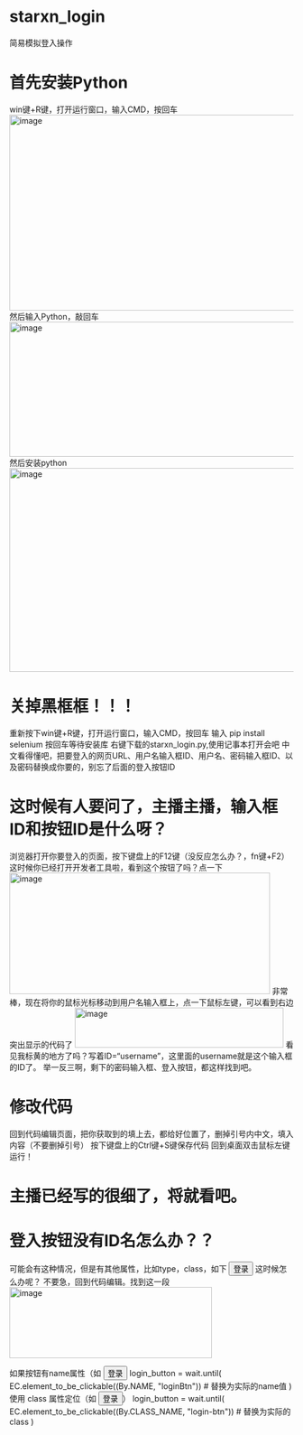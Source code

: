 # starxn_login
简易模拟登入操作
# 首先安装Python
win键+R键，打开运行窗口，输入CMD，按回车
<img width="663" height="347" alt="image" src="https://github.com/user-attachments/assets/92825e5f-cfb6-4f2a-982b-6591f7bf6375" />
然后输入Python，敲回车
<img width="597" height="239" alt="image" src="https://github.com/user-attachments/assets/f3910cf7-4209-49ef-b06b-517e578aac57" />
然后安装python
<img width="706" height="361" alt="image" src="https://github.com/user-attachments/assets/ffea4173-e437-4f5f-8937-1ca9759d4e8a" />
# 关掉黑框框！！！
重新按下win键+R键，打开运行窗口，输入CMD，按回车
输入  pip install selenium  按回车等待安装库
右键下载的starxn_login.py,使用记事本打开会吧
中文看得懂吧，把要登入的网页URL、用户名输入框ID、用户名、密码输入框ID、以及密码替换成你要的，别忘了后面的登入按钮ID
# 这时候有人要问了，主播主播，输入框ID和按钮ID是什么呀？
浏览器打开你要登入的页面，按下键盘上的F12键（没反应怎么办？，fn键+F2）
这时候你已经打开开发者工具啦，看到这个按钮了吗？点一下
<img width="462" height="215" alt="image" src="https://github.com/user-attachments/assets/d8347fb6-766f-4c2d-823f-c815e1c1aea3" />
非常棒，现在将你的鼠标光标移动到用户名输入框上，点一下鼠标左键，可以看到右边突出显示的代码了
<img width="370" height="71" alt="image" src="https://github.com/user-attachments/assets/62dd8964-56ab-4900-8c8f-3f963d3bac9b" />
看见我标黄的地方了吗？写着ID=“username”，这里面的username就是这个输入框的ID了。
举一反三啊，剩下的密码输入框、登入按钮，都这样找到吧。
# 修改代码
回到代码编辑页面，把你获取到的填上去，都给好位置了，删掉引号内中文，填入内容（不要删掉引号）
按下键盘上的Ctrl键+S键保存代码
回到桌面双击鼠标左键运行！
# 主播已经写的很细了，将就看吧。
# 登入按钮没有ID名怎么办？？
可能会有这种情况，但是有其他属性，比如type，class，如下
<button type="submit" class="login-button">登录</button>
这时候怎么办呢？
不要急，回到代码编辑。找到这一段
<img width="359" height="126" alt="image" src="https://github.com/user-attachments/assets/57e3afc8-f472-47cb-a9ab-3b22196a0e5d" />


如果按钮有name属性（如 <button name="loginBtn">登录</button>
login_button = wait.until(
    EC.element_to_be_clickable((By.NAME, "loginBtn"))  # 替换为实际的name值
)
使用 class 属性定位（如 <button class="login-btn submit">登录</button>）
login_button = wait.until(
    EC.element_to_be_clickable((By.CLASS_NAME, "login-btn"))  # 替换为实际的class
)
